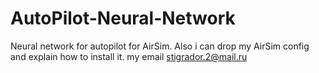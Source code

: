 # AutoPilot-Neural-Network
Neural network for autopilot for AirSim.
Also i can drop my AirSim config and explain how to install it.
my email stigrador.2@mail.ru

